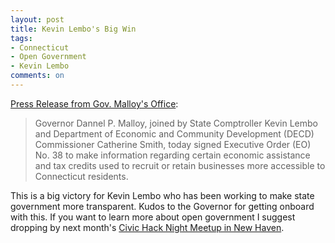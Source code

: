 ```yaml
---
layout: post
title: Kevin Lembo's Big Win
tags: 
- Connecticut
- Open Government
- Kevin Lembo
comments: on
---
```

[Press Release from Gov. Malloy's Office](http://www.governor.ct.gov/malloy/cwp/view.asp?Q=536186&A=4010):

>Governor Dannel P. Malloy, joined by State Comptroller Kevin Lembo and Department of Economic and Community Development (DECD) Commissioner Catherine Smith, today signed Executive Order (EO) No. 38 to make information regarding certain economic assistance and tax credits used to recruit or retain businesses more accessible to Connecticut residents.

This is a big victory for Kevin Lembo who has been working to make state government more transparent. Kudos to the Governor for getting onboard with this. If you want to learn more about open government I suggest dropping by next month's [Civic Hack Night Meetup in New Haven](http://www.meetup.com/newhavenio/events/153694482/).